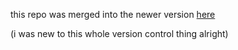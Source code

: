 this repo was merged into the newer version [here](https://github.com/Adelkazzaz/Hospital_Management_System)

(i was new to this whole version control thing alright)
